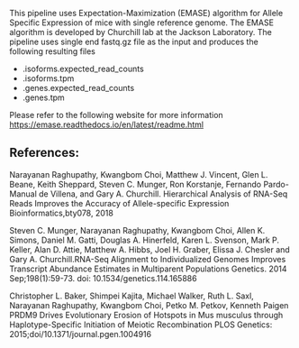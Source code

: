 This pipeline uses Expectation-Maximization (EMASE) algorithm for Allele
Specific Expression of mice with single reference genome. The EMASE algorithm
is developed by Churchill lab at the Jackson Laboratory.
The pipeline uses single end fastq.gz file as the input and produces the
following resulting files

* .isoforms.expected_read_counts
* .isoforms.tpm
* .genes.expected_read_counts
* .genes.tpm

Please refer to the following website for more information
https://emase.readthedocs.io/en/latest/readme.html

## References:
Narayanan Raghupathy, Kwangbom Choi, Matthew J. Vincent, Glen L. Beane, 
Keith Sheppard, Steven C. Munger, Ron Korstanje, 
Fernando Pardo-Manual de Villena, and Gary A. Churchill. 
Hierarchical Analysis of RNA-Seq Reads Improves the Accuracy of 
Allele-specific Expression Bioinformatics,bty078, 2018


Steven C. Munger, Narayanan Raghupathy, Kwangbom Choi, Allen K. Simons, 
Daniel M. Gatti, Douglas A. Hinerfeld, Karen L. Svenson, Mark P. Keller, 
Alan D. Attie, Matthew A. Hibbs, Joel H. Graber, Elissa J. Chesler 
and Gary A. Churchill.RNA-Seq Alignment to Individualized Genomes 
Improves Transcript Abundance Estimates in Multiparent Populations 
Genetics. 2014 Sep;198(1):59-73. doi: 10.1534/genetics.114.165886

Christopher L. Baker, Shimpei Kajita, Michael Walker, Ruth L. Saxl, 
Narayanan Raghupathy, Kwangbom Choi, Petko M. Petkov, Kenneth Paigen 
PRDM9 Drives Evolutionary Erosion of Hotspots in Mus musculus through 
Haplotype-Specific Initiation of Meiotic Recombination
PLOS Genetics: 2015;doi/10.1371/journal.pgen.1004916